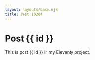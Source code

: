```yaml
---
layout: layouts/base.njk
title: Post 10204
---
```


# Post {{ id }}

This is post {{ id }} in my Eleventy project.
